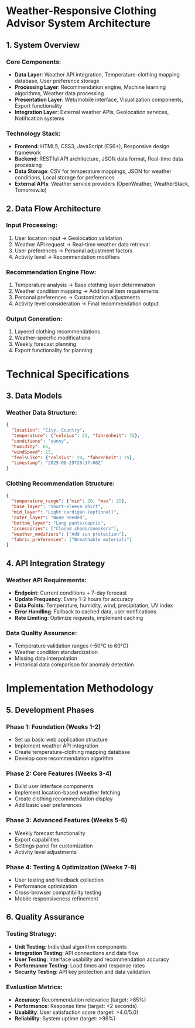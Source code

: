 
# Weather-Responsive Clothing Advisor System Architecture

## 1. System Overview

### Core Components:
- **Data Layer**: Weather API integration, Temperature-clothing mapping database, User preference storage
- **Processing Layer**: Recommendation engine, Machine learning algorithms, Weather data processing
- **Presentation Layer**: Web/mobile interface, Visualization components, Export functionality
- **Integration Layer**: External weather APIs, Geolocation services, Notification systems

### Technology Stack:
- **Frontend**: HTML5, CSS3, JavaScript (ES6+), Responsive design framework
- **Backend**: RESTful API architecture, JSON data format, Real-time data processing
- **Data Storage**: CSV for temperature mappings, JSON for weather conditions, Local storage for preferences
- **External APIs**: Weather service providers (OpenWeather, WeatherStack, Tomorrow.io)

## 2. Data Flow Architecture

### Input Processing:
1. User location input → Geolocation validation
2. Weather API request → Real-time weather data retrieval
3. User preferences → Personal adjustment factors
4. Activity level → Recommendation modifiers

### Recommendation Engine Flow:
1. Temperature analysis → Base clothing layer determination
2. Weather condition mapping → Additional item requirements
3. Personal preferences → Customization adjustments
4. Activity level consideration → Final recommendation output

### Output Generation:
1. Layered clothing recommendations
2. Weather-specific modifications
3. Weekly forecast planning
4. Export functionality for planning

# Technical Specifications

## 3. Data Models

### Weather Data Structure:
```json
{
  "location": "City, Country",
  "temperature": {"celsius": 22, "fahrenheit": 72},
  "conditions": "sunny",
  "humidity": 65,
  "windSpeed": 15,
  "feelsLike": {"celsius": 24, "fahrenheit": 75},
  "timestamp": "2025-08-29T20:17:00Z"
}
```

### Clothing Recommendation Structure:
```json
{
  "temperature_range": {"min": 20, "max": 25},
  "base_layer": "Short-sleeve shirt",
  "mid_layer": "Light cardigan (optional)",
  "outer_layer": "None needed",
  "bottom_layer": "Long pants/capris",
  "accessories": ["Closed shoes/sneakers"],
  "weather_modifiers": ["Add sun protection"],
  "fabric_preferences": ["Breathable materials"]
}
```

## 4. API Integration Strategy

### Weather API Requirements:
- **Endpoint**: Current conditions + 7-day forecast
- **Update Frequency**: Every 1-2 hours for accuracy
- **Data Points**: Temperature, humidity, wind, precipitation, UV index
- **Error Handling**: Fallback to cached data, user notifications
- **Rate Limiting**: Optimize requests, implement caching

### Data Quality Assurance:
- Temperature validation ranges (-50°C to 60°C)
- Weather condition standardization
- Missing data interpolation
- Historical data comparison for anomaly detection

# Implementation Methodology

## 5. Development Phases

### Phase 1: Foundation (Weeks 1-2)
- Set up basic web application structure
- Implement weather API integration
- Create temperature-clothing mapping database
- Develop core recommendation algorithm

### Phase 2: Core Features (Weeks 3-4)
- Build user interface components
- Implement location-based weather fetching
- Create clothing recommendation display
- Add basic user preferences

### Phase 3: Advanced Features (Weeks 5-6)
- Weekly forecast functionality
- Export capabilities
- Settings panel for customization
- Activity level adjustments

### Phase 4: Testing & Optimization (Weeks 7-8)
- User testing and feedback collection
- Performance optimization
- Cross-browser compatibility testing
- Mobile responsiveness refinement

## 6. Quality Assurance

### Testing Strategy:
- **Unit Testing**: Individual algorithm components
- **Integration Testing**: API connections and data flow
- **User Testing**: Interface usability and recommendation accuracy
- **Performance Testing**: Load times and response rates
- **Security Testing**: API key protection and data validation

### Evaluation Metrics:
- **Accuracy**: Recommendation relevance (target: >85%)
- **Performance**: Response time (target: <2 seconds)
- **Usability**: User satisfaction score (target: >4.0/5.0)
- **Reliability**: System uptime (target: >99%)
